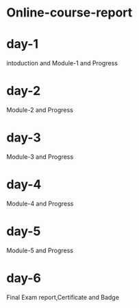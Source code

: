 # Online-course-report
# day-1
intoduction and Module-1 and Progress
# day-2
Module-2 and Progress
# day-3
Module-3 and Progress
# day-4
Module-4 and Progress
# day-5
Module-5 and Progress
# day-6
Final Exam report,Certificate and Badge
